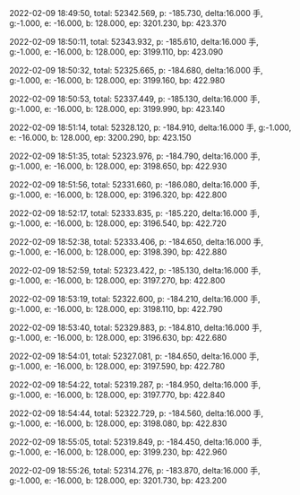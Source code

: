 2022-02-09 18:49:50, total: 52342.569, p: -185.730, delta:16.000 手, g:-1.000, e: -16.000, b: 128.000, ep: 3201.230, bp: 423.370

2022-02-09 18:50:11, total: 52343.932, p: -185.610, delta:16.000 手, g:-1.000, e: -16.000, b: 128.000, ep: 3199.110, bp: 423.090

2022-02-09 18:50:32, total: 52325.665, p: -184.680, delta:16.000 手, g:-1.000, e: -16.000, b: 128.000, ep: 3199.160, bp: 422.980

2022-02-09 18:50:53, total: 52337.449, p: -185.130, delta:16.000 手, g:-1.000, e: -16.000, b: 128.000, ep: 3199.990, bp: 423.140

2022-02-09 18:51:14, total: 52328.120, p: -184.910, delta:16.000 手, g:-1.000, e: -16.000, b: 128.000, ep: 3200.290, bp: 423.150

2022-02-09 18:51:35, total: 52323.976, p: -184.790, delta:16.000 手, g:-1.000, e: -16.000, b: 128.000, ep: 3198.650, bp: 422.930

2022-02-09 18:51:56, total: 52331.660, p: -186.080, delta:16.000 手, g:-1.000, e: -16.000, b: 128.000, ep: 3196.320, bp: 422.800

2022-02-09 18:52:17, total: 52333.835, p: -185.220, delta:16.000 手, g:-1.000, e: -16.000, b: 128.000, ep: 3196.540, bp: 422.720

2022-02-09 18:52:38, total: 52333.406, p: -184.650, delta:16.000 手, g:-1.000, e: -16.000, b: 128.000, ep: 3198.390, bp: 422.880

2022-02-09 18:52:59, total: 52323.422, p: -185.130, delta:16.000 手, g:-1.000, e: -16.000, b: 128.000, ep: 3197.270, bp: 422.800

2022-02-09 18:53:19, total: 52322.600, p: -184.210, delta:16.000 手, g:-1.000, e: -16.000, b: 128.000, ep: 3198.110, bp: 422.790

2022-02-09 18:53:40, total: 52329.883, p: -184.810, delta:16.000 手, g:-1.000, e: -16.000, b: 128.000, ep: 3196.630, bp: 422.680

2022-02-09 18:54:01, total: 52327.081, p: -184.650, delta:16.000 手, g:-1.000, e: -16.000, b: 128.000, ep: 3197.590, bp: 422.780

2022-02-09 18:54:22, total: 52319.287, p: -184.950, delta:16.000 手, g:-1.000, e: -16.000, b: 128.000, ep: 3197.770, bp: 422.840

2022-02-09 18:54:44, total: 52322.729, p: -184.560, delta:16.000 手, g:-1.000, e: -16.000, b: 128.000, ep: 3198.080, bp: 422.830

2022-02-09 18:55:05, total: 52319.849, p: -184.450, delta:16.000 手, g:-1.000, e: -16.000, b: 128.000, ep: 3199.230, bp: 422.960

2022-02-09 18:55:26, total: 52314.276, p: -183.870, delta:16.000 手, g:-1.000, e: -16.000, b: 128.000, ep: 3201.730, bp: 423.200